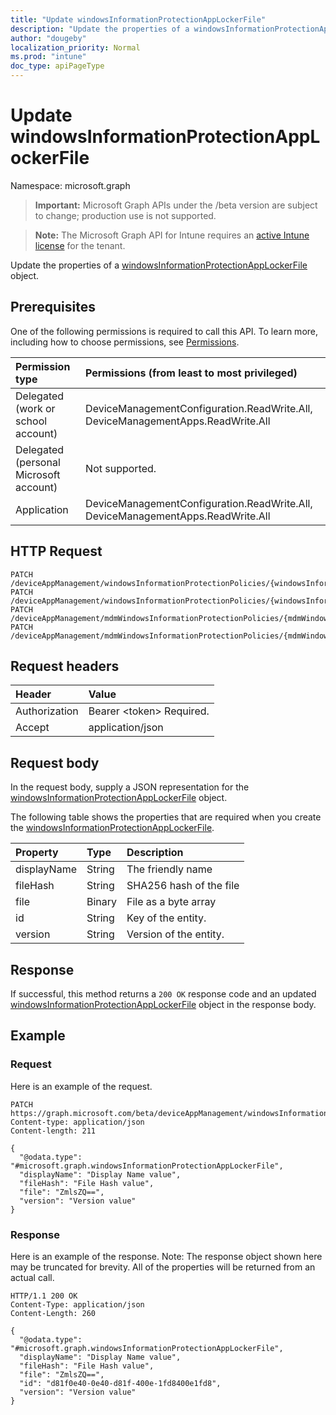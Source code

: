 ```yaml
---
title: "Update windowsInformationProtectionAppLockerFile"
description: "Update the properties of a windowsInformationProtectionAppLockerFile object."
author: "dougeby"
localization_priority: Normal
ms.prod: "intune"
doc_type: apiPageType
---
```


# Update windowsInformationProtectionAppLockerFile

Namespace: microsoft.graph

> **Important:** Microsoft Graph APIs under the /beta version are subject to change; production use is not supported.

> **Note:** The Microsoft Graph API for Intune requires an [active Intune license](https://go.microsoft.com/fwlink/?linkid=839381) for the tenant.

Update the properties of a [windowsInformationProtectionAppLockerFile](../resources/intune-mam-windowsinformationprotectionapplockerfile.md) object.

## Prerequisites
One of the following permissions is required to call this API. To learn more, including how to choose permissions, see [Permissions](/graph/permissions-reference).

|Permission type|Permissions (from least to most privileged)|
|:---|:---|
|Delegated (work or school account)|DeviceManagementConfiguration.ReadWrite.All, DeviceManagementApps.ReadWrite.All|
|Delegated (personal Microsoft account)|Not supported.|
|Application|DeviceManagementConfiguration.ReadWrite.All, DeviceManagementApps.ReadWrite.All|

## HTTP Request
<!-- {
  "blockType": "ignored"
}
-->
``` http
PATCH /deviceAppManagement/windowsInformationProtectionPolicies/{windowsInformationProtectionPolicyId}/exemptAppLockerFiles/{windowsInformationProtectionAppLockerFileId}
PATCH /deviceAppManagement/windowsInformationProtectionPolicies/{windowsInformationProtectionPolicyId}/protectedAppLockerFiles/{windowsInformationProtectionAppLockerFileId}
PATCH /deviceAppManagement/mdmWindowsInformationProtectionPolicies/{mdmWindowsInformationProtectionPolicyId}/exemptAppLockerFiles/{windowsInformationProtectionAppLockerFileId}
PATCH /deviceAppManagement/mdmWindowsInformationProtectionPolicies/{mdmWindowsInformationProtectionPolicyId}/protectedAppLockerFiles/{windowsInformationProtectionAppLockerFileId}
```

## Request headers
|Header|Value|
|:---|:---|
|Authorization|Bearer &lt;token&gt; Required.|
|Accept|application/json|

## Request body
In the request body, supply a JSON representation for the [windowsInformationProtectionAppLockerFile](../resources/intune-mam-windowsinformationprotectionapplockerfile.md) object.

The following table shows the properties that are required when you create the [windowsInformationProtectionAppLockerFile](../resources/intune-mam-windowsinformationprotectionapplockerfile.md).

|Property|Type|Description|
|:---|:---|:---|
|displayName|String|The friendly name|
|fileHash|String|SHA256 hash of the file|
|file|Binary|File as a byte array|
|id|String|Key of the entity.|
|version|String|Version of the entity.|



## Response
If successful, this method returns a `200 OK` response code and an updated [windowsInformationProtectionAppLockerFile](../resources/intune-mam-windowsinformationprotectionapplockerfile.md) object in the response body.

## Example

### Request
Here is an example of the request.
``` http
PATCH https://graph.microsoft.com/beta/deviceAppManagement/windowsInformationProtectionPolicies/{windowsInformationProtectionPolicyId}/exemptAppLockerFiles/{windowsInformationProtectionAppLockerFileId}
Content-type: application/json
Content-length: 211

{
  "@odata.type": "#microsoft.graph.windowsInformationProtectionAppLockerFile",
  "displayName": "Display Name value",
  "fileHash": "File Hash value",
  "file": "ZmlsZQ==",
  "version": "Version value"
}
```

### Response
Here is an example of the response. Note: The response object shown here may be truncated for brevity. All of the properties will be returned from an actual call.
``` http
HTTP/1.1 200 OK
Content-Type: application/json
Content-Length: 260

{
  "@odata.type": "#microsoft.graph.windowsInformationProtectionAppLockerFile",
  "displayName": "Display Name value",
  "fileHash": "File Hash value",
  "file": "ZmlsZQ==",
  "id": "d81f0e40-0e40-d81f-400e-1fd8400e1fd8",
  "version": "Version value"
}
```




